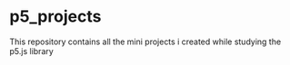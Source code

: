 # p5_projects
This repository contains all the mini projects i created while studying the p5.js library
